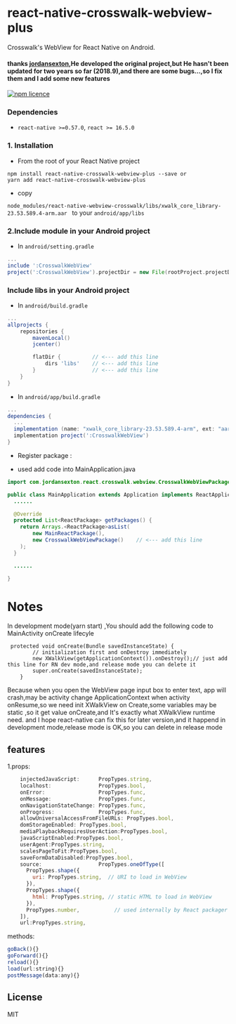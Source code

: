 # react-native-crosswalk-webview-plus
Crosswalk's WebView for React Native on Android. 

#### thanks [jordansexton](https://github.com/jordansexton),He developed the original project,but  He hasn't been updated for two years so far (2018.9),and there are some bugs...,so I fix them and I add some new features

[![npm licence](http://img.shields.io/npm/l/react-native-webview-crosswalk.svg?style=flat-square)](https://npmjs.org/package/react-native-webview-crosswalk "View this project on npm")

### Dependencies

*  `react-native >=0.57.0`, `react >= 16.5.0`

### 1. Installation

* From the root of your React Native project

```shell
npm install react-native-crosswalk-webview-plus --save or
yarn add react-native-crosswalk-webview-plus
```
* copy 

```node_modules/react-native-webview-crosswalk/libs/xwalk_core_library-23.53.589.4-arm.aar ``` to your 
```android/app/libs``` 


### 2.Include module in your Android project

* In `android/setting.gradle`

```gradle
...
include ':CrosswalkWebView'
project(':CrosswalkWebView').projectDir = new File(rootProject.projectDir, '../node_modules/react-native-crosswalk-webview-plus')
```

### Include libs in your Android project

* In `android/build.gradle`

```gradle
...
allprojects {
    repositories {
        mavenLocal()
        jcenter()

        flatDir {          // <--- add this line
            dirs 'libs'    // <--- add this line
        }                  // <--- add this line
    }
}
```

* In `android/app/build.gradle`

```gradle
...
dependencies {
  ...
  implementation (name: "xwalk_core_library-23.53.589.4-arm", ext: "aar")     // <--- add this line
  implementation project(':CrosswalkWebView')                             // <--- add this line
}
```
* Register package :

+ used add code into MainApplication.java

```java
import com.jordansexton.react.crosswalk.webview.CrosswalkWebViewPackage;    // <--- add this line

public class MainApplication extends Application implements ReactApplication {
  ......

  @Override
  protected List<ReactPackage> getPackages() {
    return Arrays.<ReactPackage>asList(
        new MainReactPackage(),
        new CrosswalkWebViewPackage()    // <--- add this line
    );
  }

  ......

}
```
# Notes
 In development mode(yarn start) ,You should add the following code to MainActivity onCreate lifecyle
```
 protected void onCreate(Bundle savedInstanceState) {
        // initialization first and onDestroy immediately
        new XWalkView(getApplicationContext()).onDestroy();// just add this line for RN dev mode,and release mode you can delete it
        super.onCreate(savedInstanceState);
    }
```

Because  when you open the WebView page input box to enter text, app will crash,may be activity change ApplicationContext when activity onResume,so we need init XWalkView on Create,some 
variables may be static ,so it get value onCreate,and It's exactly what XWalkView runtime need. and I hope react-native can fix this for later version,and it happend in development mode,release mode is OK,so you can delete  in release mode
## features
1.props:
```javascript
    injectedJavaScript:      PropTypes.string,
    localhost:               PropTypes.bool,
    onError:                 PropTypes.func,
    onMessage:               PropTypes.func,
    onNavigationStateChange: PropTypes.func,
    onProgress:              PropTypes.func,
    allowUniversalAccessFromFileURLs: PropTypes.bool,
    domStorageEnabled: PropTypes.bool,
    mediaPlaybackRequiresUserAction:PropTypes.bool,
    javaScriptEnabled:PropTypes.bool,
    userAgent:PropTypes.string,
    scalesPageToFit:PropTypes.bool,
    saveFormDataDisabled:PropTypes.bool,
    source:                  PropTypes.oneOfType([
      PropTypes.shape({
        uri: PropTypes.string,  // URI to load in WebView
      }),
      PropTypes.shape({
        html: PropTypes.string, // static HTML to load in WebView
      }),
      PropTypes.number,           // used internally by React packager
    ]),
    url:PropTypes.string,
```
methods:
```javascript
goBack(){}
goForward(){}
reload(){}
load(url:string){}
postMessage(data:any){}
```




## License
MIT
